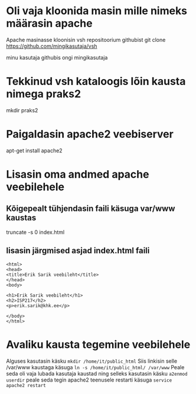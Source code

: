 # Oli vaja kloonida masin mille nimeks määrasin apache
Apache masinasse kloonisin vsh repositoorium githubist
git clone https://github.com/mingikasutaja/vsh

minu kasutaja githubis ongi mingikasutaja

# Tekkinud vsh kataloogis lõin kausta nimega praks2
mkdir praks2

# Paigaldasin apache2 veebiserver
apt-get install apache2

# Lisasin oma andmed apache veebilehele
## Kõigepealt tühjendasin faili käsuga var/www kaustas
truncate -s 0 index.html
## lisasin järgmised asjad index.html faili
 ```<!DOCTYPE html>
<html>
<head>
<title>Erik Sarik veebileht</title>
</head>
<body>

<h1>Erik Sarik veebileht</h1>
<h2>ISP217</h2>
<p>erik.sarik@khk.ee</p>

</body>
</html> 
```

# Avaliku kausta tegemine veebilehele
Alguses kasutasin käsku 
```mkdir /home/it/public_html```
Siis linkisin selle /var/www kaustaga käsuga
```ln -s /home/it/public_html/ /var/www```
Peale seda oli vaja lubada kasutaja kaustad ning selleks kasutasin käsku
```a2enmod userdir```
peale seda tegin apache2 teenusele restarti käsuga
```service apache2 restart```
